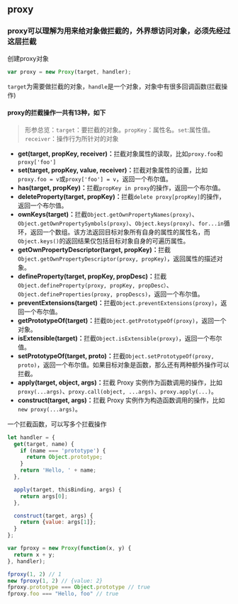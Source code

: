 ## proxy
### proxy可以理解为用来给对象做拦截的，外界想访问对象，必须先经过这层拦截

创建proxy对象
```javascript
var proxy = new Proxy(target, handler);
```
`target`为需要做拦截的对象，`handle`是一个对象，对象中有很多回调函数(拦截操作)
#### proxy的拦截操作一共有13种，如下
>形参总览：`target`：要拦截的对象。`propKey`：属性名。`set`:属性值。`receiver`：操作行为所针对的对象

+ <b>get(target, propKey, receiver)：</b>拦截对象属性的读取，比如`proxy.foo`和`proxy['foo']`
+ <b>set(target, propKey, value, receiver)：</b>拦截对象属性的设置，比如`proxy.foo = v`或`proxy['foo'] = v`，返回一个布尔值。
+ <b>has(target, propKey)：</b>拦截`propKey in proxy`的操作，返回一个布尔值。
+ <b>deleteProperty(target, propKey)：</b>拦截`delete proxy[propKey]`的操作，返回一个布尔值。
+ <b>ownKeys(target)：</b>拦截`Object.getOwnPropertyNames(proxy)`、`Object.getOwnPropertySymbols(proxy)`、`Object.keys(proxy)`、`for...in`循环，返回一个数组。该方法返回目标对象所有自身的属性的属性名，而`Object.keys()`的返回结果仅包括目标对象自身的可遍历属性。
+ <b>getOwnPropertyDescriptor(target, propKey)：</b>拦截`Object.getOwnPropertyDescriptor(proxy, propKey)`，返回属性的描述对象。
+ <b>defineProperty(target, propKey, propDesc)：</b>拦截`Object.defineProperty(proxy, propKey, propDesc）`、`Object.defineProperties(proxy, propDescs)`，返回一个布尔值。
+ <b>preventExtensions(target)：</b>拦截`Object.preventExtensions(proxy)`，返回一个布尔值。
+ <b>getPrototypeOf(target)：</b>拦截`Object.getPrototypeOf(proxy)`，返回一个对象。
+ <b>isExtensible(target)：</b>拦截`Object.isExtensible(proxy)`，返回一个布尔值。
+ <b>setPrototypeOf(target, proto)：</b>拦截`Object.setPrototypeOf(proxy, proto)`，返回一个布尔值。如果目标对象是函数，那么还有两种额外操作可以拦截。
+ <b>apply(target, object, args)：</b>拦截 Proxy 实例作为函数调用的操作，比如`proxy(...args)`、`proxy.call(object, ...args)`、`proxy.apply(...)`。
+ <b>construct(target, args)：</b>拦截 Proxy 实例作为构造函数调用的操作，比如`new proxy(...args)`。

一个拦截函数，可以写多个拦截操作
```javascript
let handler = {
  get(target, name) {
    if (name === 'prototype') {
      return Object.prototype;
    }
    return 'Hello, ' + name;
  },

  apply(target, thisBinding, args) {
    return args[0];
  },

  construct(target, args) {
    return {value: args[1]};
  }
};

var fproxy = new Proxy(function(x, y) {
  return x + y;
}, handler);

fproxy(1, 2) // 1
new fproxy(1, 2) // {value: 2}
fproxy.prototype === Object.prototype // true
fproxy.foo === "Hello, foo" // true
```